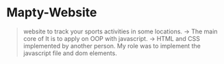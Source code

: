 # Mapty-Website
> website to track your sports activities in some locations.
-> The main core of It is to apply on OOP with javascript.
-> HTML and CSS implemented by another person. My role was to implement the javascript file and dom elements.
